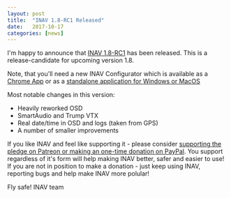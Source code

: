 ```yaml
---
layout: post
title:  "INAV 1.8-RC1 Released"
date:   2017-10-17
categories: [news]
---
```


I'm happy to announce that [INAV 1.8-RC1](https://github.com/iNavFlight/inav/releases/tag/1.8-RC1) has been released. This is a release-candidate for upcoming version 1.8.

Note, that you'll need a new INAV Configurator which is available as a [Chrome App](https://chrome.google.com/webstore/detail/inav-configurator/fmaidjmgkdkpafmbnmigkpdnpdhopgel?hl=en) or as a [standalone application for Windows or MacOS](https://github.com/iNavFlight/inav-configurator/releases/tag/1.8.0)

Most notable changes in this version:

 * Heavily reworked OSD
 * SmartAudio and Trump VTX
 * Real date/time in OSD and logs (taken from GPS)
 * A number of smaller improvements

If you like INAV and feel like supporting it - please consider [supporting the pledge on Patreon or making an one-time donation on PayPal](https://inavflight.github.io/supporting-inav/). You support regardless of it's form will help making INAV better, safer and easier to use! If you are not in position to make a donation - just keep using INAV, reporting bugs and help make INAV more polular!

Fly safe!
INAV team